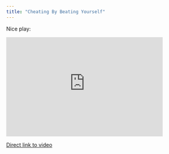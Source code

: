```yaml
---
title: "Cheating By Beating Yourself"
---
```

<p>Nice play:</p>
<p><iframe title="YouTube video player" width="419" height="266" src="https://www.youtube.com/embed/UsEbf-o83fc?rel=0" frameborder="0" allowfullscreen></iframe></p>
<p><a href="https://www.youtube.com/watch?v=UsEbf-o83fc">Direct link to video</a></p>
